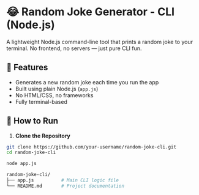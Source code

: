 # 😂 Random Joke Generator - CLI (Node.js)

A lightweight Node.js command-line tool that prints a random joke to your terminal. No frontend, no servers — just pure CLI fun.

## 🧾 Features

- Generates a new random joke each time you run the app
- Built using plain Node.js (`app.js`)
- No HTML/CSS, no frameworks
- Fully terminal-based

## 🚀 How to Run

1. **Clone the Repository**

```bash
git clone https://github.com/your-username/random-joke-cli.git
cd random-joke-cli

node app.js

random-joke-cli/
├── app.js          # Main CLI logic file        
└── README.md       # Project documentation
